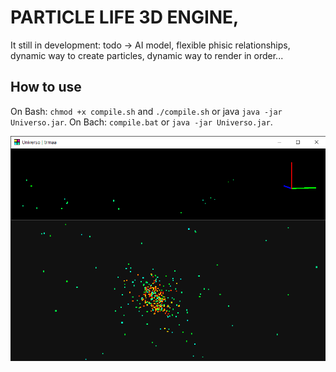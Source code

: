 # PARTICLE LIFE 3D ENGINE, 

It still in development: todo -> AI model, flexible phisic relationships, dynamic way to create particles, dynamic way to render in order...

## How to use

On Bash: `chmod +x compile.sh` and `./compile.sh` or java `java -jar Universo.jar`. On Bach: `compile.bat` or `java -jar Universo.jar`.

![screenshot1](foto.png "Cell")
